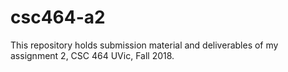 # csc464-a2
This repository holds submission material and deliverables of my assignment 2, CSC 464 UVic, Fall 2018.
